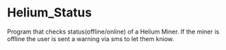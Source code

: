 # Helium_Status
Program that checks status(offline/online) of a Helium Miner. If the miner is offline the user is sent a warning via sms to let them kniow.
